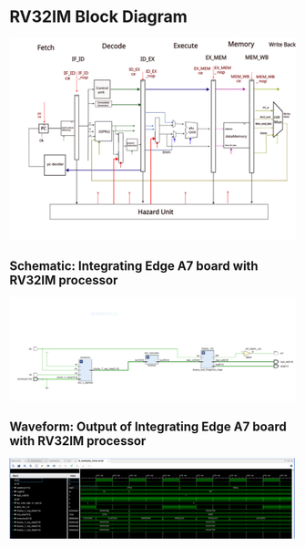# RV32IM Block Diagram
![pipelined](./pipelined.png)
## Schematic: Integrating Edge A7 board with RV32IM processor 
![finalschematic](./finalschematic.PNG)
## Waveform: Output of Integrating Edge A7 board with RV32IM processor 
![outputcame](./outputcame.png)
